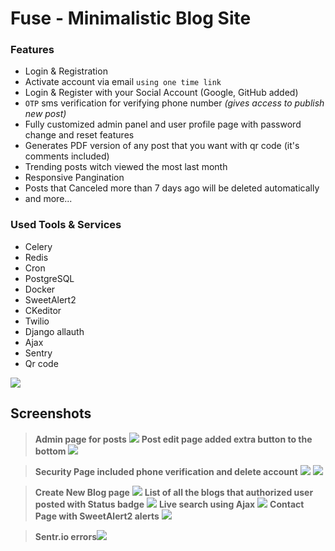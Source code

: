
# Fuse - Minimalistic Blog Site
### Features
 - Login & Registration 
 - Activate account via email `using one time link` 
 - Login & Register with your Social Account (Google, GitHub added)
 -  `OTP` sms verification for verifying phone number _(gives access to publish new post)_
 - Fully customized admin panel and user profile page with password change and reset features
 - Generates PDF version of any post that you want with qr code (it's comments included)
 - Trending posts witch viewed the most last month
 - Responsive Pangination
 - Posts that Canceled more than 7 days ago will be deleted automatically
 - and more...
### Used  Tools & Services
- Celery
- Redis
- Cron
- PostgreSQL
- Docker
- SweetAlert2
- CKeditor
- Twilio
- Django allauth
- Ajax
- Sentry
- Qr code

![](https://github.com/kelvinconrad/fuse-Blog/blob/main/assets/images/gif/Fuse.gif)

## Screenshots
> **Admin page for posts**
![](https://telegra.ph/file/3978da03f35f13ba36185.png)
> **Post edit page added extra button to the bottom**
![](https://telegra.ph/file/dfb9bacd5557f01786072.png)

> **Security Page included phone verification and delete account**
![](https://telegra.ph/file/f3458f7ecb07cb260a093.png)
> ![](https://telegra.ph/file/885ab8ece5969c52d476a.png)

> **Create New Blog page**
> ![](https://telegra.ph/file/6b0e49c9112808bae9b3f.png)
> **List of all the blogs that authorized user posted with Status badge**
> ![](https://telegra.ph/file/db9f43cd99a11a8983ebe.png)
> **Live search using Ajax**
> ![](https://telegra.ph/file/e3d2f2b34ca4794e22297.png)
> **Contact Page with SweetAlert2 alerts**
> ![](https://telegra.ph/file/7bfff01c8f45ae07f49de.png)

> **Sentr.io errors**![](https://telegra.ph/file/0e45901ed57accae5ab66.png)
